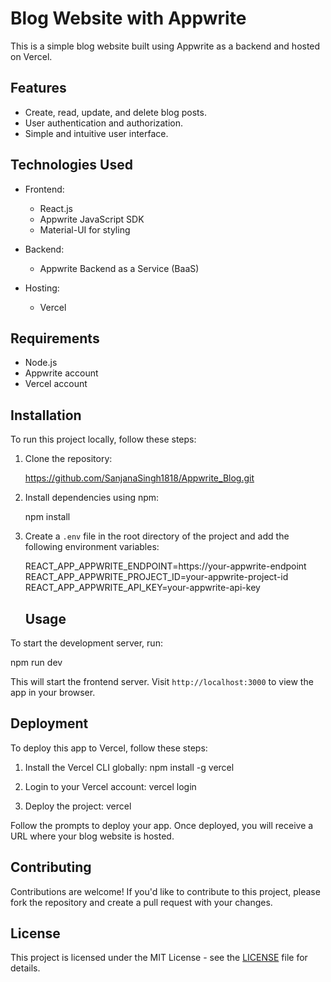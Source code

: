 # Blog Website with Appwrite

This is a simple blog website built using Appwrite as a backend and hosted on Vercel.

## Features

- Create, read, update, and delete blog posts.
- User authentication and authorization.
- Simple and intuitive user interface.

## Technologies Used

- Frontend:
  - React.js
  - Appwrite JavaScript SDK
  - Material-UI for styling

- Backend:
  - Appwrite Backend as a Service (BaaS)

- Hosting:
  - Vercel

## Requirements

- Node.js
- Appwrite account
- Vercel account

## Installation

To run this project locally, follow these steps:

1. Clone the repository:

   https://github.com/SanjanaSingh1818/Appwrite_Blog.git


2. Install dependencies using npm:

   npm install

   
3. Create a `.env` file in the root directory of the project and add the following environment variables:

   REACT_APP_APPWRITE_ENDPOINT=https://your-appwrite-endpoint
   REACT_APP_APPWRITE_PROJECT_ID=your-appwrite-project-id
   REACT_APP_APPWRITE_API_KEY=your-appwrite-api-key

   ## Usage

To start the development server, run:

npm run dev


This will start the frontend server. Visit `http://localhost:3000` to view the app in your browser.

## Deployment

To deploy this app to Vercel, follow these steps:

1. Install the Vercel CLI globally:
   npm install -g vercel

2. Login to your Vercel account:
   vercel login

4. Deploy the project:
   vercel

   
Follow the prompts to deploy your app. Once deployed, you will receive a URL where your blog website is hosted.

## Contributing

Contributions are welcome! If you'd like to contribute to this project, please fork the repository and create a pull request with your changes.

## License

This project is licensed under the MIT License - see the [LICENSE](LICENSE) file for details.


